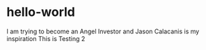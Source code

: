 # hello-world

I am trying to become an Angel Investor and Jason Calacanis is my inspiration
This is Testing 2
